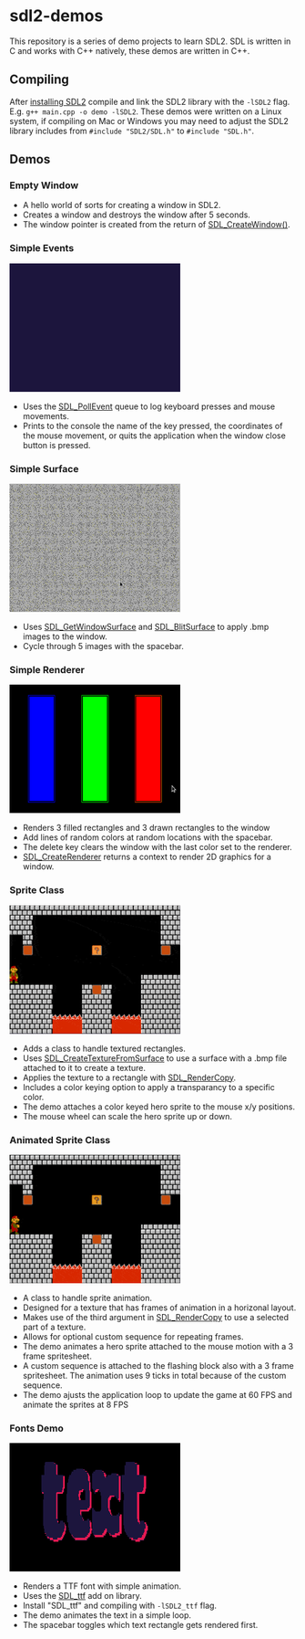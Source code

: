 # sdl2-demos

This repository is a series of demo projects to learn SDL2. SDL is written in C and works with C++ natively, these demos are written in C++.

## Compiling

After [installing SDL2](https://wiki.libsdl.org/Installation) compile and link the SDL2 library with the `-lSDL2` flag. E.g. `g++ main.cpp -o demo -lSDL2`. These demos were written on a Linux system, if compiling on Mac or Windows you may need to adjust the SDL2 library includes from `#include "SDL2/SDL.h"` to `#include "SDL.h"`.

## Demos

### Empty Window

- A hello world of sorts for creating a window in SDL2. 
- Creates a window and destroys the window after 5 seconds.
- The window pointer is created from the return of [SDL_CreateWindow()](https://wiki.libsdl.org/SDL_CreateWindow).

### Simple Events

![event animation](./readme-res/events.gif)

- Uses the [SDL_PollEvent](https://wiki.libsdl.org/SDL_PollEvent) queue to log keyboard presses and mouse movements.
- Prints to the console the name of the key pressed, the coordinates of the mouse movement, or quits the application when the window close button is pressed.

### Simple Surface

![surface animation](./readme-res/surface.gif)

- Uses [SDL_GetWindowSurface](https://wiki.libsdl.org/SDL_GetWindowSurface) and [SDL_BlitSurface](https://wiki.libsdl.org/SDL_BlitSurface) to apply .bmp images to the window.
- Cycle through 5 images with the spacebar.

### Simple Renderer

![renderer animation](./readme-res/renderer.gif)

- Renders 3 filled rectangles and 3 drawn rectangles to the window 
- Add lines of random colors at random locations with the spacebar. 
- The delete key clears the window with the last color set to the renderer.
- [SDL_CreateRenderer](https://wiki.libsdl.org/SDL_CreateRenderer) returns a context to render 2D graphics for a window.

### Sprite Class

![sprite animation](./readme-res/sprite.gif)

- Adds a class to handle textured rectangles.
- Uses [SDL_CreateTextureFromSurface](https://wiki.libsdl.org/SDL_CreateTextureFromSurface) to use a surface with a .bmp file attached to it to create a texture.
- Applies the texture to a rectangle with [SDL_RenderCopy](https://wiki.libsdl.org/SDL_RenderCopy).
- Includes a color keying option to apply a transparancy to a specific color. 
- The demo attaches a color keyed hero sprite to the mouse x/y positions. 
- The mouse wheel can scale the hero sprite up or down.

### Animated Sprite Class

![animated sprite animation](./readme-res/animated-sprite.gif)

- A class to handle sprite animation. 
- Designed for a texture that has frames of animation in a horizonal layout.
- Makes use of the third argument in [SDL_RenderCopy](https://wiki.libsdl.org/SDL_RenderCopy) to use a selected part of a texture. 
- Allows for optional custom sequence for repeating frames.
- The demo animates a hero sprite attached to the mouse motion with a 3 frame spritesheet. 
- A custom sequence is attached to the flashing block also with a 3 frame spritesheet. The animation uses 9 ticks in total because of the custom sequence.
- The demo ajusts the application loop to update the game at 60 FPS and animate the sprites at 8 FPS

### Fonts Demo

![font animation](./readme-res/font.gif)

- Renders a TTF font with simple animation.
- Uses the [SDL_ttf](https://www.libsdl.org/projects/docs/SDL_ttf/SDL_ttf.html) add on library.
- Install "SDL\_ttf" and compiling with `-lSDL2_ttf` flag.
- The demo animates the text in a simple loop.
- The spacebar toggles which text rectangle gets rendered first.
